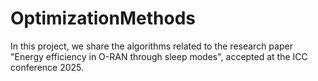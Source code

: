 # OptimizationMethods
In this project, we share the algorithms related to the research paper "Energy efficiency in O-RAN through sleep modes", accepted at the ICC conference 2025.

